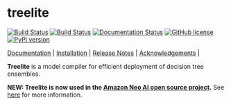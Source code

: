 # treelite

[![Build Status](https://dev.azure.com/hcho3/treelite/_apis/build/status/dmlc.treelite?branchName=master)](https://dev.azure.com/hcho3/treelite/_build/latest?definitionId=1&branchName=master)
[![Build Status](https://img.shields.io/travis/dmlc/xgboost.svg?label=build&logo=travis&branch=master)](https://travis-ci.org/dmlc/xgboost)
[![Documentation Status](https://readthedocs.org/projects/treelite/badge/?version=latest)](http://treelite.readthedocs.io/en/latest/?badge=latest)
[![GitHub license](http://dmlc.github.io/img/apache2.svg)](./LICENSE)
[![PyPI version](https://badge.fury.io/py/treelite.svg)](https://pypi.python.org/pypi/treelite/)

[Documentation](http://treelite.io) |
[Installation](http://treelite.readthedocs.io/en/latest/install.html) |
[Release Notes](NEWS.md) |
[Acknowledgements](ACKNOWLEDGMENTS.md) |

**Treelite** is a model compiler for efficient deployment of decision tree
ensembles.

**NEW: Treelite is now used in the [Amazon Neo AI open source project](https://github.com/neo-ai/neo-ai-dlr).** See [here](https://aws.amazon.com/blogs/machine-learning/aws-launches-open-source-neo-ai-project-to-accelerate-ml-deployments-on-edge-devices/) for more information.

